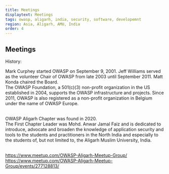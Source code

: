 ```yaml
---
title: Meetings 
displaytext: Meetings
tags: owasp, aligarh, india, security, software, developemnt
region: Asia, Aligarh, AMU, India
order: 4
---
```


## Meetings

History:

Mark Curphey started OWASP on September 9, 2001. Jeff Williams served as the volunteer Chair of OWASP from late 2003 until September 2011. Matt Konda chaired the Board.
<br/>
The OWASP Foundation, a 501(c)(3) non-profit organization in the US established in 2004, supports the OWASP infrastructure and projects. Since 2011, OWASP is also registered as a non-profit organization in Belgium under the name of OWASP Europe.
<br/><br/>

OWASP Aligarh Chapter was found in 2020.
<br/>
The First Chapter Leader was Mohd. Anwar Jamal Faiz and is dedicated to introduce, advocate and broaden the knowledge of application security and tools to the students and practitioners in the North India and especially to the students of, but not limited to, the Aligarh Muslim University, India.
<br/><br/>

https://www.meetup.com/OWASP-Aligarh-Meetup-Group/
https://www.meetup.com/OWASP-Aligarh-Meetup-Group/events/277128813/


